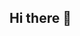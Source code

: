 ## Hi there 👋

<!--
**kjk021/kjk021** is a ✨ _special_ ✨ repository because its `README.md` (this file) appears on your GitHub profile.

![Firefox](https://img.shields.io/badge/Firefox-FF7139?style=for-the-badge&logo=Firefox-Browser&logoColor=white)


Here are some ideas to get you started:

- 🔭 I’m currently working on ...
- 🌱 I’m currently learning ...
- 👯 I’m looking to collaborate on ...
- 🤔 I’m looking for help with ...
- 💬 Ask me about ...
- 📫 How to reach me: ...
- 😄 Pronouns: ...
- ⚡ Fun fact: ...
-->

